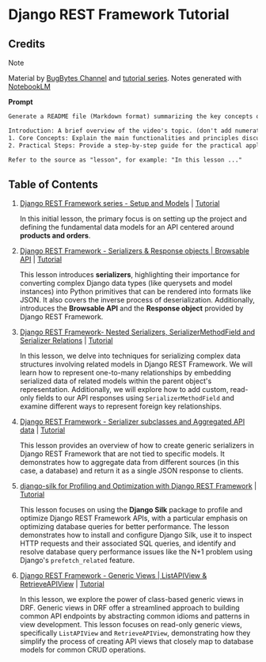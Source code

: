 # Django REST Framework Tutorial

## Credits

> [!NOTE]
> Material by [BugBytes Channel](https://www.youtube.com/@bugbytes3923) and [tutorial series](https://www.youtube.com/watch?v=6AEvlNgRPNc&list=PL-2EBeDYMIbTLulc9FSoAXhbmXpLq2l5t).
> Notes generated with [NotebookLM](https://notebooklm.google)

**Prompt**

```txt
Generate a README file (Markdown format) summarizing the key concepts of the source video. Include the following sections:

Introduction: A brief overview of the video's topic. (don't add numeration for this section)
1. Core Concepts: Explain the main functionalities and principles discussed.
2. Practical Steps: Provide a step-by-step guide for the practical application of the concepts in the video. For each step, clearly explain the action and include the corresponding code block (if any) directly after the step description. (not required to put "action" or "code" subtitle)

Refer to the source as "lesson", for example: "In this lesson ..."
```

## Table of Contents

1. [Django REST Framework series - Setup and Models](./notes/lesson-01.md) | [Tutorial](https://youtu.be/6AEvlNgRPNc?si=YBnUAiGHIXL3mndx)

   In this initial lesson, the primary focus is on setting up the project and defining the fundamental data models for an API centered around **products and orders**.

2. [Django REST Framework - Serializers & Response objects | Browsable API](./notes/lesson-02.md) | [Tutorial](https://youtu.be/BMym71Dwox0?si=OBaDKuWnOaug7b8r)

   This lesson introduces **serializers**, highlighting their importance for converting complex Django data types (like querysets and model instances) into Python primitives that can be rendered into formats like JSON. It also covers the inverse process of deserialization. Additionally, introduces the **Browsable API** and the **Response object** provided by Django REST Framework.

3. [Django REST Framework- Nested Serializers, SerializerMethodField and Serializer Relations](./notes/lesson-03.md) | [Tutorial](https://youtu.be/KfSYadIFHgY?si=IlS4-iodg5ZRKQtL)

   In this lesson, we delve into techniques for serializing complex data structures involving related models in Django REST Framework. We will learn how to represent one-to-many relationships by embedding serialized data of related models within the parent object's representation. Additionally, we will explore how to add custom, read-only fields to our API responses using `SerializerMethodField` and examine different ways to represent foreign key relationships.

4. [Django REST Framework - Serializer subclasses and Aggregated API data](./notes/lesson-04.md) | [Tutorial](https://youtu.be/_xbI0-mjtw4?si=wXfWJNA5QxNbh72c)

   This lesson provides an overview of how to create generic serializers in Django REST Framework that are not tied to specific models. It demonstrates how to aggregate data from different sources (in this case, a database) and return it as a single JSON response to clients.

5. [django-silk for Profiling and Optimization with Django REST Framework](./notes/lesson-05.md) | [Tutorial](https://youtu.be/OG8alXR4bEs?si=zMjLTCjqt-fH4Oig)

   This lesson focuses on using the **Django Silk** package to profile and optimize Django REST Framework APIs, with a particular emphasis on optimizing database queries for better performance. The lesson demonstrates how to install and configure Django Silk, use it to inspect HTTP requests and their associated SQL queries, and identify and resolve database query performance issues like the N+1 problem using Django's `prefetch_related` feature.

6. [Django REST Framework - Generic Views | ListAPIView & RetrieveAPIView](./notes/lesson-06.md) | [Tutorial](https://youtu.be/vExjSChWPWg?si=fdIM8l1yAK_Fmtii)

   In this lesson, we explore the power of class-based generic views in DRF. Generic views in DRF offer a streamlined approach to building common API endpoints by abstracting common idioms and patterns in view development. This lesson focuses on read-only generic views, specifically `ListAPIView` and `RetrieveAPIView`, demonstrating how they simplify the process of creating API views that closely map to database models for common CRUD operations.
